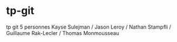 # tp-git
tp git 5 personnes
Kayse Sulejman /
Jason Leroy /
Nathan Stampfli /
Guillaume Rak-Lecler /
Thomas Monmousseau
